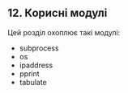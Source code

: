 ## 12. Корисні модулі

Цей розділ охоплює такі модулі:

* subprocess
* os
* ipaddress
* pprint
* tabulate
